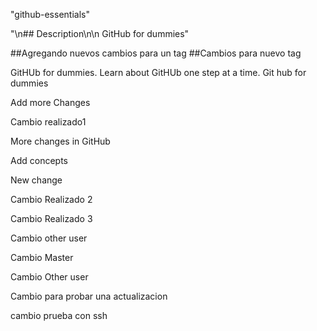 "github-essentials" 

"\n## Description\n\n GitHub for dummies" 

##Agregando nuevos cambios para un tag
##Cambios para nuevo tag

GitHUb for dummies. Learn about GitHUb one step at a time.
Git hub for dummies

Add more Changes

Cambio realizado1

More changes in GitHub

Add concepts

New change

Cambio Realizado 2

Cambio Realizado 3


Cambio other user

Cambio Master

Cambio Other user

Cambio para probar una actualizacion

cambio prueba con ssh